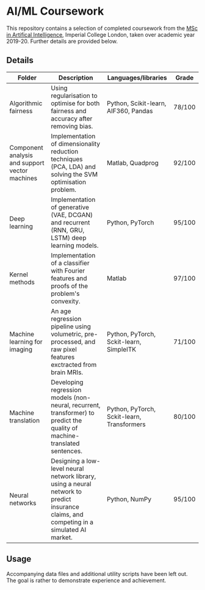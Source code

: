 # AI/ML Coursework 

This repository contains a selection of completed coursework from the [MSc in Artifical Intelligence](https://www.imperial.ac.uk/computing/prospective-students/pg/mai/), Imperial College London, taken over academic year 2019-20. Further details are provided below.

## Details 

| Folder | Description | Languages/libraries | Grade | 
| --- | --- | --- | --- |
| Algorithmic fairness | Using regularisation to optimise for both fairness and accuracy after removing bias. | Python, Scikit-learn, AIF360, Pandas | 78/100 | 
| Component analysis and support vector machines | Implementation of dimensionality reduction techniques (PCA, LDA) and solving the SVM optimisation problem. | Matlab, Quadprog | 92/100 | 
| Deep learning | Implementation of generative (VAE, DCGAN) and recurrent (RNN, GRU, LSTM) deep learning models. | Python, PyTorch | 95/100 | 
| Kernel methods | Implementation of a classifier with Fourier features and proofs of the problem's convexity. | Matlab | 97/100 |
| Machine learning for imaging | An age regression pipeline using volumetric, pre-processed, and raw pixel features exctracted from brain MRIs.| Python, PyTorch, Sckit-learn, SimpleITK | 71/100 |
| Machine translation | Developing regression models (non-neural, recurrent, transformer) to predict the quality of machine-translated sentences. | Python, PyTorch, Sckit-learn, Transformers | 80/100 |
| Neural networks | Designing a low-level neural network library, using a neural network to predict insurance claims, and competing in a simulated AI market. | Python, NumPy | 95/100 |

## Usage 

Accompanying data files and additional utility scripts have been left out. The goal is rather to demonstrate experience and achievement. 






